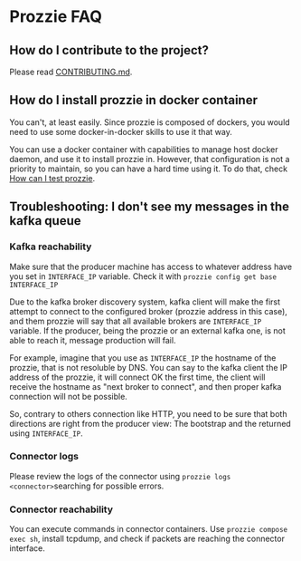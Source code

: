 # Prozzie FAQ

## How do I contribute to the project?
Please read [CONTRIBUTING.md](CONTRIBUTING.md).

## How do I install prozzie in docker container
You can't, at least easily. Since prozzie is composed of dockers, you would
need to use some docker-in-docker skills to use it that way.

You can use a docker container with capabilities to manage host docker daemon,
and use it to install prozzie in. However, that configuration is not a
priority to maintain, so you can have a hard time using it. To do that, check
[How can I test prozzie](CONTRIBUTING.md#How-can-I-test-prozzie-dirt-and-quickly).

## Troubleshooting: I don't see my messages in the kafka queue
### Kafka reachability
Make sure that the producer machine has access to whatever address have you set
in `INTERFACE_IP` variable. Check it with
`prozzie config get base INTERFACE_IP`

Due to the kafka broker discovery system, kafka client will make the first
attempt to connect to the configured broker (prozzie address in this case),
and them prozzie will say that all available brokers are `INTERFACE_IP`
variable. If the producer, being the prozzie or an external kafka one, is not
able to reach it, message production will fail.

For example, imagine that you use as `INTERFACE_IP` the hostname of the
prozzie, that is not resoluble by DNS. You can say to the kafka client the IP
address of the prozzie, it will connect OK the first time, the client will
receive the hostname as "next broker to connect", and then proper kafka
connection will not be possible.

So, contrary to others connection like HTTP, you need to be sure that both
directions are right from the producer view: The bootstrap and the returned
using `INTERFACE_IP`.

### Connector logs
Please review the logs of the connector using `prozzie logs <connector>`searching for possible errors.

### Connector reachability
You can execute commands in connector containers. Use
`prozzie compose exec sh`, install tcpdump, and check if packets are reaching
the connector interface.
